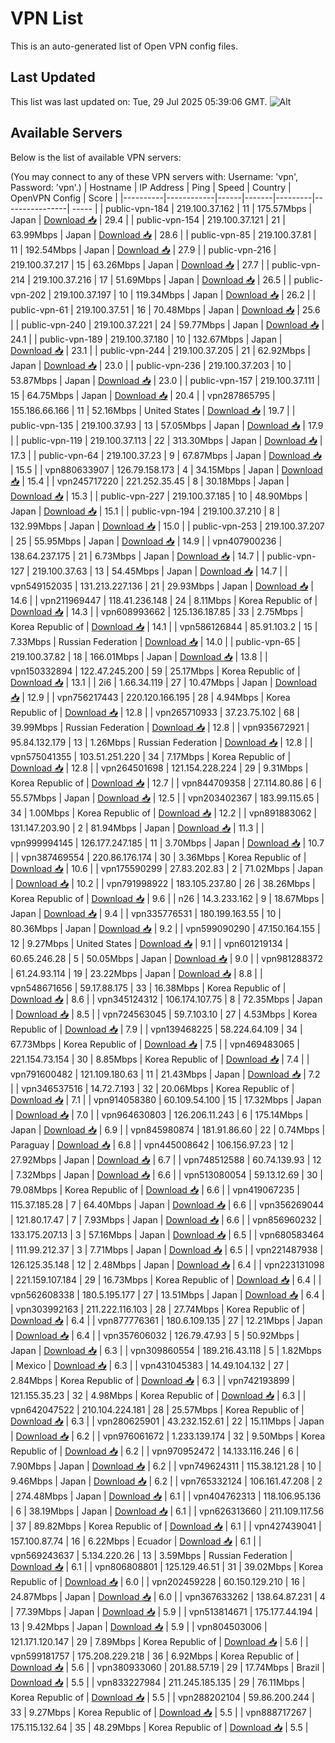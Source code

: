 # VPN List

This is an auto-generated list of Open VPN config files.

## Last Updated

This list was last updated on: Tue, 29 Jul 2025 05:39:06 GMT.
![Alt](https://repobeats.axiom.co/api/embed/186b98318ef1479477931607c1ad7d823f12451f.svg "Repobeats analytics image")

## Available Servers

Below is the list of available VPN servers:

(You may connect to any of these VPN servers with: Username: 'vpn', Password: 'vpn'.)
| Hostname | IP Address | Ping | Speed | Country | OpenVPN Config | Score |
|----------|------------|------|-------|---------|----------------| ----- |
| public-vpn-184 | 219.100.37.162 | 11 | 175.57Mbps | Japan | [Download 📥](./configs/server_0_JP.ovpn) | 29.4 |
| public-vpn-154 | 219.100.37.121 | 21 | 63.99Mbps | Japan | [Download 📥](./configs/server_1_JP.ovpn) | 28.6 |
| public-vpn-85 | 219.100.37.81 | 11 | 192.54Mbps | Japan | [Download 📥](./configs/server_2_JP.ovpn) | 27.9 |
| public-vpn-216 | 219.100.37.217 | 15 | 63.26Mbps | Japan | [Download 📥](./configs/server_3_JP.ovpn) | 27.7 |
| public-vpn-214 | 219.100.37.216 | 17 | 51.69Mbps | Japan | [Download 📥](./configs/server_4_JP.ovpn) | 26.5 |
| public-vpn-202 | 219.100.37.197 | 10 | 119.34Mbps | Japan | [Download 📥](./configs/server_5_JP.ovpn) | 26.2 |
| public-vpn-61 | 219.100.37.51 | 16 | 70.48Mbps | Japan | [Download 📥](./configs/server_6_JP.ovpn) | 25.6 |
| public-vpn-240 | 219.100.37.221 | 24 | 59.77Mbps | Japan | [Download 📥](./configs/server_7_JP.ovpn) | 24.1 |
| public-vpn-189 | 219.100.37.180 | 10 | 132.67Mbps | Japan | [Download 📥](./configs/server_8_JP.ovpn) | 23.1 |
| public-vpn-244 | 219.100.37.205 | 21 | 62.92Mbps | Japan | [Download 📥](./configs/server_9_JP.ovpn) | 23.0 |
| public-vpn-236 | 219.100.37.203 | 10 | 53.87Mbps | Japan | [Download 📥](./configs/server_10_JP.ovpn) | 23.0 |
| public-vpn-157 | 219.100.37.111 | 15 | 64.75Mbps | Japan | [Download 📥](./configs/server_11_JP.ovpn) | 20.4 |
| vpn287865795 | 155.186.66.166 | 11 | 52.16Mbps | United States | [Download 📥](./configs/server_12_US.ovpn) | 19.7 |
| public-vpn-135 | 219.100.37.93 | 13 | 57.05Mbps | Japan | [Download 📥](./configs/server_13_JP.ovpn) | 17.9 |
| public-vpn-119 | 219.100.37.113 | 22 | 313.30Mbps | Japan | [Download 📥](./configs/server_14_JP.ovpn) | 17.3 |
| public-vpn-64 | 219.100.37.23 | 9 | 67.87Mbps | Japan | [Download 📥](./configs/server_15_JP.ovpn) | 15.5 |
| vpn880633907 | 126.79.158.173 | 4 | 34.15Mbps | Japan | [Download 📥](./configs/server_16_JP.ovpn) | 15.4 |
| vpn245717220 | 221.252.35.45 | 8 | 30.18Mbps | Japan | [Download 📥](./configs/server_17_JP.ovpn) | 15.3 |
| public-vpn-227 | 219.100.37.185 | 10 | 48.90Mbps | Japan | [Download 📥](./configs/server_18_JP.ovpn) | 15.1 |
| public-vpn-194 | 219.100.37.210 | 8 | 132.99Mbps | Japan | [Download 📥](./configs/server_19_JP.ovpn) | 15.0 |
| public-vpn-253 | 219.100.37.207 | 25 | 55.95Mbps | Japan | [Download 📥](./configs/server_20_JP.ovpn) | 14.9 |
| vpn407900236 | 138.64.237.175 | 21 | 6.73Mbps | Japan | [Download 📥](./configs/server_21_JP.ovpn) | 14.7 |
| public-vpn-127 | 219.100.37.63 | 13 | 54.45Mbps | Japan | [Download 📥](./configs/server_22_JP.ovpn) | 14.7 |
| vpn549152035 | 131.213.227.136 | 21 | 29.93Mbps | Japan | [Download 📥](./configs/server_23_JP.ovpn) | 14.6 |
| vpn211969447 | 118.41.236.148 | 24 | 8.11Mbps | Korea Republic of | [Download 📥](./configs/server_24_KR.ovpn) | 14.3 |
| vpn608993662 | 125.136.187.85 | 33 | 2.75Mbps | Korea Republic of | [Download 📥](./configs/server_25_KR.ovpn) | 14.1 |
| vpn586126844 | 85.91.103.2 | 15 | 7.33Mbps | Russian Federation | [Download 📥](./configs/server_26_RU.ovpn) | 14.0 |
| public-vpn-65 | 219.100.37.82 | 18 | 166.01Mbps | Japan | [Download 📥](./configs/server_27_JP.ovpn) | 13.8 |
| vpn150332894 | 122.47.245.200 | 59 | 25.17Mbps | Korea Republic of | [Download 📥](./configs/server_28_KR.ovpn) | 13.1 |
| 2i6 | 1.66.34.119 | 27 | 10.47Mbps | Japan | [Download 📥](./configs/server_29_JP.ovpn) | 12.9 |
| vpn756217443 | 220.120.166.195 | 28 | 4.94Mbps | Korea Republic of | [Download 📥](./configs/server_30_KR.ovpn) | 12.8 |
| vpn265710933 | 37.23.75.102 | 68 | 39.99Mbps | Russian Federation | [Download 📥](./configs/server_31_RU.ovpn) | 12.8 |
| vpn935672921 | 95.84.132.179 | 13 | 1.26Mbps | Russian Federation | [Download 📥](./configs/server_32_RU.ovpn) | 12.8 |
| vpn575041355 | 103.51.251.220 | 34 | 7.17Mbps | Korea Republic of | [Download 📥](./configs/server_33_KR.ovpn) | 12.8 |
| vpn264501698 | 121.154.228.224 | 29 | 9.31Mbps | Korea Republic of | [Download 📥](./configs/server_34_KR.ovpn) | 12.7 |
| vpn844709358 | 27.114.80.86 | 6 | 55.57Mbps | Japan | [Download 📥](./configs/server_35_JP.ovpn) | 12.5 |
| vpn203402367 | 183.99.115.65 | 34 | 1.00Mbps | Korea Republic of | [Download 📥](./configs/server_36_KR.ovpn) | 12.2 |
| vpn891883062 | 131.147.203.90 | 2 | 81.94Mbps | Japan | [Download 📥](./configs/server_37_JP.ovpn) | 11.3 |
| vpn999994145 | 126.177.247.185 | 11 | 3.70Mbps | Japan | [Download 📥](./configs/server_38_JP.ovpn) | 10.7 |
| vpn387469554 | 220.86.176.174 | 30 | 3.36Mbps | Korea Republic of | [Download 📥](./configs/server_39_KR.ovpn) | 10.6 |
| vpn175590299 | 27.83.202.83 | 2 | 71.02Mbps | Japan | [Download 📥](./configs/server_40_JP.ovpn) | 10.2 |
| vpn791998922 | 183.105.237.80 | 26 | 38.26Mbps | Korea Republic of | [Download 📥](./configs/server_41_KR.ovpn) | 9.6 |
| n26 | 14.3.233.162 | 9 | 18.67Mbps | Japan | [Download 📥](./configs/server_42_JP.ovpn) | 9.4 |
| vpn335776531 | 180.199.163.55 | 10 | 80.36Mbps | Japan | [Download 📥](./configs/server_43_JP.ovpn) | 9.2 |
| vpn599090290 | 47.150.164.155 | 12 | 9.27Mbps | United States | [Download 📥](./configs/server_44_US.ovpn) | 9.1 |
| vpn601219134 | 60.65.246.28 | 5 | 50.05Mbps | Japan | [Download 📥](./configs/server_45_JP.ovpn) | 9.0 |
| vpn981288372 | 61.24.93.114 | 19 | 23.22Mbps | Japan | [Download 📥](./configs/server_46_JP.ovpn) | 8.8 |
| vpn548671656 | 59.17.88.175 | 33 | 16.38Mbps | Korea Republic of | [Download 📥](./configs/server_47_KR.ovpn) | 8.6 |
| vpn345124312 | 106.174.107.75 | 8 | 72.35Mbps | Japan | [Download 📥](./configs/server_48_JP.ovpn) | 8.5 |
| vpn724563045 | 59.7.103.10 | 27 | 4.53Mbps | Korea Republic of | [Download 📥](./configs/server_49_KR.ovpn) | 7.9 |
| vpn139468225 | 58.224.64.109 | 34 | 67.73Mbps | Korea Republic of | [Download 📥](./configs/server_50_KR.ovpn) | 7.5 |
| vpn469483065 | 221.154.73.154 | 30 | 8.85Mbps | Korea Republic of | [Download 📥](./configs/server_51_KR.ovpn) | 7.4 |
| vpn791600482 | 121.109.180.63 | 11 | 21.43Mbps | Japan | [Download 📥](./configs/server_52_JP.ovpn) | 7.2 |
| vpn346537516 | 14.72.7.193 | 32 | 20.06Mbps | Korea Republic of | [Download 📥](./configs/server_53_KR.ovpn) | 7.1 |
| vpn914058380 | 60.109.54.100 | 15 | 17.32Mbps | Japan | [Download 📥](./configs/server_54_JP.ovpn) | 7.0 |
| vpn964630803 | 126.206.11.243 | 6 | 175.14Mbps | Japan | [Download 📥](./configs/server_55_JP.ovpn) | 6.9 |
| vpn845980874 | 181.91.86.60 | 22 | 0.74Mbps | Paraguay | [Download 📥](./configs/server_56_PY.ovpn) | 6.8 |
| vpn445008642 | 106.156.97.23 | 12 | 27.92Mbps | Japan | [Download 📥](./configs/server_57_JP.ovpn) | 6.7 |
| vpn748512588 | 60.74.139.93 | 12 | 7.32Mbps | Japan | [Download 📥](./configs/server_58_JP.ovpn) | 6.6 |
| vpn513080054 | 59.13.12.69 | 30 | 79.08Mbps | Korea Republic of | [Download 📥](./configs/server_59_KR.ovpn) | 6.6 |
| vpn419067235 | 115.37.185.28 | 7 | 64.40Mbps | Japan | [Download 📥](./configs/server_60_JP.ovpn) | 6.6 |
| vpn356269044 | 121.80.17.47 | 7 | 7.93Mbps | Japan | [Download 📥](./configs/server_61_JP.ovpn) | 6.6 |
| vpn856960232 | 133.175.207.13 | 3 | 57.16Mbps | Japan | [Download 📥](./configs/server_62_JP.ovpn) | 6.5 |
| vpn680583464 | 111.99.212.37 | 3 | 7.71Mbps | Japan | [Download 📥](./configs/server_63_JP.ovpn) | 6.5 |
| vpn221487938 | 126.125.35.148 | 12 | 2.48Mbps | Japan | [Download 📥](./configs/server_64_JP.ovpn) | 6.4 |
| vpn223131098 | 221.159.107.184 | 29 | 16.73Mbps | Korea Republic of | [Download 📥](./configs/server_65_KR.ovpn) | 6.4 |
| vpn562608338 | 180.5.195.177 | 27 | 13.51Mbps | Japan | [Download 📥](./configs/server_66_JP.ovpn) | 6.4 |
| vpn303992163 | 211.222.116.103 | 28 | 27.74Mbps | Korea Republic of | [Download 📥](./configs/server_67_KR.ovpn) | 6.4 |
| vpn877776361 | 180.6.109.135 | 27 | 12.21Mbps | Japan | [Download 📥](./configs/server_68_JP.ovpn) | 6.4 |
| vpn357606032 | 126.79.47.93 | 5 | 50.92Mbps | Japan | [Download 📥](./configs/server_69_JP.ovpn) | 6.3 |
| vpn309860554 | 189.216.43.118 | 5 | 1.82Mbps | Mexico | [Download 📥](./configs/server_70_MX.ovpn) | 6.3 |
| vpn431045383 | 14.49.104.132 | 27 | 2.84Mbps | Korea Republic of | [Download 📥](./configs/server_71_KR.ovpn) | 6.3 |
| vpn742193899 | 121.155.35.23 | 32 | 4.98Mbps | Korea Republic of | [Download 📥](./configs/server_72_KR.ovpn) | 6.3 |
| vpn642047522 | 210.104.224.181 | 28 | 25.57Mbps | Korea Republic of | [Download 📥](./configs/server_73_KR.ovpn) | 6.3 |
| vpn280625901 | 43.232.152.61 | 22 | 15.11Mbps | Japan | [Download 📥](./configs/server_74_JP.ovpn) | 6.2 |
| vpn976061672 | 1.233.139.174 | 32 | 9.50Mbps | Korea Republic of | [Download 📥](./configs/server_75_KR.ovpn) | 6.2 |
| vpn970952472 | 14.133.116.246 | 6 | 7.90Mbps | Japan | [Download 📥](./configs/server_76_JP.ovpn) | 6.2 |
| vpn749624311 | 115.38.121.28 | 10 | 9.46Mbps | Japan | [Download 📥](./configs/server_77_JP.ovpn) | 6.2 |
| vpn765332124 | 106.161.47.208 | 2 | 274.48Mbps | Japan | [Download 📥](./configs/server_78_JP.ovpn) | 6.1 |
| vpn404762313 | 118.106.95.136 | 6 | 38.19Mbps | Japan | [Download 📥](./configs/server_79_JP.ovpn) | 6.1 |
| vpn626313660 | 211.109.117.56 | 37 | 89.82Mbps | Korea Republic of | [Download 📥](./configs/server_80_KR.ovpn) | 6.1 |
| vpn427439041 | 157.100.87.74 | 16 | 6.22Mbps | Ecuador | [Download 📥](./configs/server_81_EC.ovpn) | 6.1 |
| vpn569243637 | 5.134.220.26 | 13 | 3.59Mbps | Russian Federation | [Download 📥](./configs/server_82_RU.ovpn) | 6.1 |
| vpn806808801 | 125.129.46.51 | 31 | 39.02Mbps | Korea Republic of | [Download 📥](./configs/server_83_KR.ovpn) | 6.0 |
| vpn202459228 | 60.150.129.210 | 16 | 24.87Mbps | Japan | [Download 📥](./configs/server_84_JP.ovpn) | 6.0 |
| vpn367633262 | 138.64.87.231 | 4 | 77.39Mbps | Japan | [Download 📥](./configs/server_85_JP.ovpn) | 5.9 |
| vpn513814671 | 175.177.44.194 | 13 | 9.42Mbps | Japan | [Download 📥](./configs/server_86_JP.ovpn) | 5.9 |
| vpn804503006 | 121.171.120.147 | 29 | 7.89Mbps | Korea Republic of | [Download 📥](./configs/server_87_KR.ovpn) | 5.6 |
| vpn599181757 | 175.208.229.218 | 36 | 6.92Mbps | Korea Republic of | [Download 📥](./configs/server_88_KR.ovpn) | 5.6 |
| vpn380933060 | 201.88.57.19 | 29 | 17.74Mbps | Brazil | [Download 📥](./configs/server_89_BR.ovpn) | 5.5 |
| vpn833227984 | 211.245.185.135 | 29 | 76.11Mbps | Korea Republic of | [Download 📥](./configs/server_90_KR.ovpn) | 5.5 |
| vpn288202104 | 59.86.200.244 | 33 | 9.27Mbps | Korea Republic of | [Download 📥](./configs/server_91_KR.ovpn) | 5.5 |
| vpn888717267 | 175.115.132.64 | 35 | 48.29Mbps | Korea Republic of | [Download 📥](./configs/server_92_KR.ovpn) | 5.5 |
